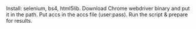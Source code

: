 Install: selenium, bs4, html5lib.
Download Chrome webdriver binary and put it in the path.
Put accs in the accs file (user:pass).
Run the script & prepare for results.

